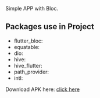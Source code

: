 Simple APP with Bloc.

## Packages use in Project

 - flutter_bloc:
 - equatable:
 - dio:
 - hive: 
 - hive_flutter: 
 - path_provider: 
 - intl: 

Download APK here: [click here](https://drive.google.com/file/d/1TNqQ9FHL43_2NwbIPzw0VLAXLWnaEVzK/view?usp=sharing)


